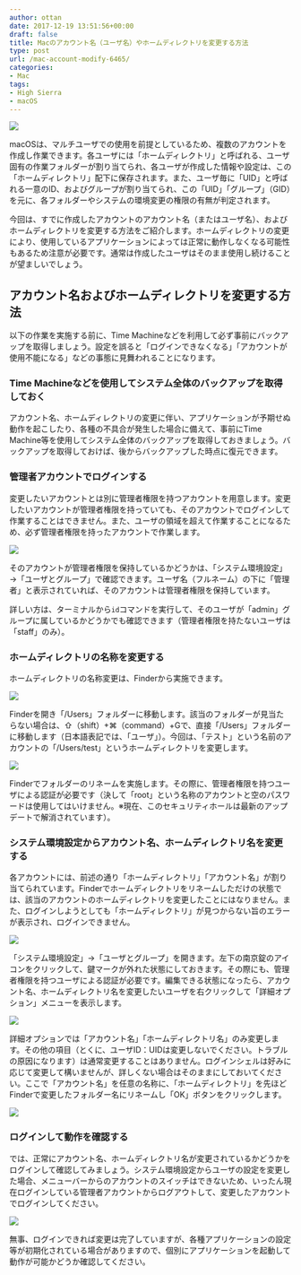 ```yaml
---
author: ottan
date: 2017-12-19 13:51:56+00:00
draft: false
title: Macのアカウント名（ユーザ名）やホームディレクトリを変更する方法
type: post
url: /mac-account-modify-6465/
categories:
- Mac
tags:
- High Sierra
- macOS
---
```


![](/images/2017/12/171219-5a3912e81a5dd.jpg)






macOSは、マルチユーザでの使用を前提としているため、複数のアカウントを作成し作業できます。各ユーザには「ホームディレクトリ」と呼ばれる、ユーザ固有の作業フォルダーが割り当てられ、各ユーザが作成した情報や設定は、この「ホームディレクトリ」配下に保存されます。また、ユーザ毎に「UID」と呼ばれる一意のID、およびグループが割り当てられ、この「UID」「グループ」（GID）を元に、各フォルダーやシステムの環境変更の権限の有無が判定されます。





今回は、すでに作成したアカウントのアカウント名（またはユーザ名）、およびホームディレクトリを変更する方法をご紹介します。ホームディレクトリの変更により、使用しているアプリケーションによっては正常に動作しなくなる可能性もあるため注意が必要です。通常は作成したユーザはそのまま使用し続けることが望ましいでしょう。





## アカウント名およびホームディレクトリを変更する方法





以下の作業を実施する前に、Time Machineなどを利用して必ず事前にバックアップを取得しましょう。設定を誤ると「ログインできなくなる」「アカウントが使用不能になる」などの事態に見舞われることになります。





### Time Machineなどを使用してシステム全体のバックアップを取得しておく





アカウント名、ホームディレクトリの変更に伴い、アプリケーションが予期せぬ動作を起こしたり、各種の不具合が発生した場合に備えて、事前にTime Machine等を使用してシステム全体のバックアップを取得しておきましょう。バックアップを取得しておけば、後からバックアップした時点に復元できます。





### 管理者アカウントでログインする





変更したいアカウントとは別に管理者権限を持つアカウントを用意します。変更したいアカウントが管理者権限を持っていても、そのアカウントでログインして作業することはできません。また、ユーザの領域を超えて作業することになるため、必ず管理者権限を持ったアカウントで作業します。





![](/images/2017/12/171219-5a39130825b24.png)






そのアカウントが管理者権限を保持しているかどうかは、「システム環境設定」→「ユーザとグループ」で確認できます。ユーザ名（フルネーム）の下に「管理者」と表示されていれば、そのアカウントは管理者権限を保持しています。





詳しい方は、ターミナルから`id`コマンドを実行して、そのユーザが「admin」グループに属しているかどうかでも確認できます（管理者権限を持たないユーザは「staff」のみ）。





### ホームディレクトリの名称を変更する





ホームディレクトリの名称変更は、Finderから実施できます。





![](/images/2017/12/171219-5a391310e947c.png)






Finderを開き「/Users」フォルダーに移動します。該当のフォルダーが見当たらない場合は、⇧（shift）+⌘（command）+Gで、直接「/Users」フォルダーに移動します（日本語表記では、「ユーザ」）。今回は、「テスト」という名前のアカウントの「/Users/test」というホームディレクトリを変更します。





![](/images/2017/12/171219-5a39131ac56c1.png)






Finderでフォルダーのリネームを実施します。その際に、管理者権限を持つユーザによる認証が必要です（決して「root」という名称のアカウントと空のパスワードは使用してはいけません。※現在、このセキュリティホールは最新のアップデートで解消されています）。





### システム環境設定からアカウント名、ホームディレクトリ名を変更する





各アカウントには、前述の通り「ホームディレクトリ」「アカウント名」が割り当てられています。Finderでホームディレクトリをリネームしただけの状態では、該当のアカウントのホームディレクトリを変更したことにはなりません。また、ログインしようとしても「ホームディレクトリ」が見つからない旨のエラーが表示され、ログインできません。





![](/images/2017/12/171219-5a3913234025c.png)






「システム環境設定」→「ユーザとグループ」を開きます。左下の南京錠のアイコンをクリックして、鍵マークが外れた状態にしておきます。その際にも、管理者権限を持つユーザによる認証が必要です。編集できる状態になったら、アカウント名、ホームディレクトリ名を変更したいユーザを右クリックして「詳細オプション」メニューを表示します。





![](/images/2017/12/171219-5a39132a9cb30.png)






詳細オプションでは「アカウント名」「ホームディレクトリ名」のみ変更します。その他の項目（とくに、ユーザID：UIDは変更しないでください。トラブルの原因になります）は通常変更することはありません。ログインシェルは好みに応じて変更して構いませんが、詳しくない場合はそのままにしておいてください。ここで「アカウント名」を任意の名称に、「ホームディレクトリ」を先ほどFinderで変更したフォルダー名にリネームし「OK」ボタンをクリックします。





![](/images/2017/12/171219-5a391331f0764.png)






### ログインして動作を確認する





では、正常にアカウント名、ホームディレクトリ名が変更されているかどうかをログインして確認してみましょう。システム環境設定からユーザの設定を変更した場合、メニューバーからのアカウントのスイッチはできないため、いったん現在ログインしている管理者アカウントからログアウトして、変更したアカウントでログインしてください。





![](/images/2017/12/171219-5a39133b138ae.png)






無事、ログインできれば変更は完了していますが、各種アプリケーションの設定等が初期化されている場合がありますので、個別にアプリケーションを起動して動作が可能かどうか確認してください。
